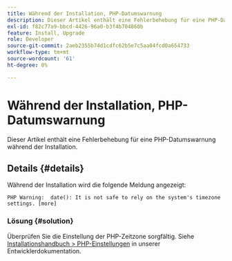 ```yaml
---
title: Während der Installation, PHP-Datumswarnung
description: Dieser Artikel enthält eine Fehlerbehebung für eine PHP-Datumswarnung während der Installation.
exl-id: f82c77a9-bbcd-4426-96a0-b3f4b704860b
feature: Install, Upgrade
role: Developer
source-git-commit: 2aeb2355b74d1cdfc62b5e7c5aa04fcd0a654733
workflow-type: tm+mt
source-wordcount: '61'
ht-degree: 0%

---
```


# Während der Installation, PHP-Datumswarnung

Dieser Artikel enthält eine Fehlerbehebung für eine PHP-Datumswarnung während der Installation.

## Details {#details}

Während der Installation wird die folgende Meldung angezeigt:

```text
PHP Warning:  date(): It is not safe to rely on the system's timezone settings. [more]
```

### Lösung {#solution}

Überprüfen Sie die Einstellung der PHP-Zeitzone sorgfältig. Siehe [Installationshandbuch > PHP-Einstellungen](https://experienceleague.adobe.com/en/docs/commerce-operations/installation-guide/prerequisites/php-settings) in unserer Entwicklerdokumentation.
